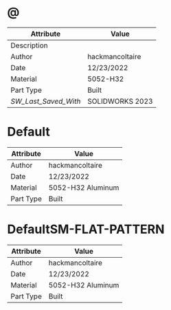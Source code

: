 # @
| Attribute | Value |
| ---  | ---     |
| Description |  |
| Author | hackmancoltaire |
| Date | 12/23/2022 |
| Material | 5052-H32 |
| Part Type | Built |
| _SW_Last_Saved_With_ | SOLIDWORKS 2023 |
# Default
| Attribute | Value |
| ---  | ---     |
| Author | hackmancoltaire |
| Date | 12/23/2022 |
| Material | 5052-H32 Aluminum |
| Part Type | Built |
# DefaultSM-FLAT-PATTERN
| Attribute | Value |
| ---  | ---     |
| Author | hackmancoltaire |
| Date | 12/23/2022 |
| Material | 5052-H32 Aluminum |
| Part Type | Built |
